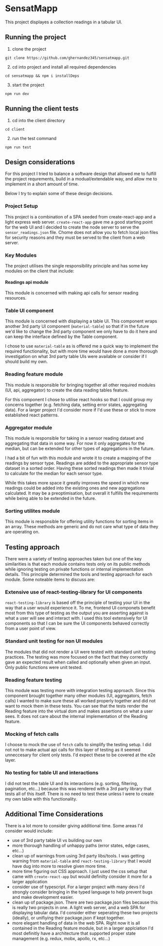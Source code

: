 # SensatMapp

This project displayes a collection readings in a tabular UI.

## Running the project

1. clone the project

`git clone https://github.com/ghernandez345/sensatmapp.git`

2. cd into project and install all required dependencies

`cd sensatmapp && npm i installDeps`

3. start the project

`npm run dev`

## Running the client tests

1. cd into the client directory

`cd client`

2. run the test command

`npm run test`

## Design considerations

For this project I tried to balance a software design that allowed me to fulfill the project requrements, build in a modual/extendable way, and allow me to implement in a short amount of time.

Below I try to explain some of these design decisions.

### Project Setup

This project is a combination of a SPA seeded from create-react-app and a light express web server. `create-react-app` gave me a good starting point for the web UI and I decided to create the node server to serve the `sensor_readings.json` file. Chome does not allow you to fetch local json files for security reasons and they must be served to the client from a web server.

### Key Modules

The project utilises the single responsibility principle and has some key modules on the client that include:

#### Readings api module

This module is concerned with making api calls for sensor reading resources.

### Table UI component

This module is concerned with displaying a table UI. This component wraps another 3rd party UI component (`material-table`) so that if in the future we'd like to change the 3rd party component we only have to do it here and can keep the interface defined by the Table component.

I chose to use `material-table` as is offered me a quick way to implement the required functionality, but with more time would have done a more thorough investigation on what 3rd party table UIs were available or consider if I should build my own.

### Reading feature module

This module is responsible for bringing together all other required modules (UI, api, aggregator) to create the data reading tables feature.

For this component I chose to utilise react hooks so that I could group my concerns together (e.g. fetching data, setting error states, aggregating data). For a larger project I'd consider more if I'd use these or stick to more established react patterns.

### Aggregator module

This module is responsible for taking in a sensor reading dataset and aggregating that data in some way. For now it only aggregates for the median, but can be extended for other types of aggregations in the future.

I had a bit of fun with this module and wrote it to create a mapping of the readings by sensor type. Readings are added to the appropriate sensor type dataset in a sorted order. Having these sorted readings then made it trivial to calculate for the median for each sensor type.

While this takes more space it greatly improves the speed in which new readings could be added into the existing ones and new aggregations calculated. It may be a preoptimisation, but overall it fulfills the requirements while being able to be extended in the future.

### Sorting utilites module

This module is responsible for offering utility functions for sorting items in an array. These methods are generic and do not care what type of data they are operating on.

## Testing approach

There were a variety of testing approaches taken but one of the key similarities is that each module contains tests only on its public methods while ignoring testing on private functions or internal implementation details. This principle determined the tools and testing approach for each module. Some noteable items to discuss are:

### Extensive use of react-testing-library for UI components

`react-testing-library` is based off the principle of testing your UI in the way that a user would experience it. To me, frontend UI componets benefit most from this type of testing as the output you are asserting against is what a user will see and interact with. I used this tool extensively for UI components so that I can be sure the UI components behaved correctly from a user point of view.

### Standard unit testing for non UI modules

The modules that did not render a UI were tested with standard unit testing practices. The testing was more focused on the fact that they correctly gave an expected result when called and optionally when given an input. Only public functions were unit tested.

### Reading feature testing

This module was testing more with integration testing approach. Since this component brought together many other modules (UI, aggregators, fetch calls) I wanted to make sure these all worked properly together and did not want to mock them in these tests. You can see that the tests render the Reading feature into the virtual dom and makes assertions on what a user sees. It does not care about the internal implementation of the Reading feature.

### Mocking of fetch calls

I choose to mock the use of `fetch` calls to simplify the testing setup. I did not not to make actual api calls for this layer of testing as it seemed unneccesary for client only tests. I'd expect these to be covered at the e2e layer.

### No testing for table UI and interactions

I did not test the table UI and its interactions (e.g. sorting, filtering, pagination, etc...) because this was rendered with a 3rd party library that tests all of this itself. There is no need to test these unless I were to create my own table with this functionality.

## Additional Time Considerations

There is a lot more to consider giving additional time. Some areas I'd consider would include:

- use of 3rd party table UI vs building our own
- more thorough handling of unhappy paths (error states, edge cases, etc...)
- clean up of warnings from using 3rd party libs/tools. I was getting warning from `material-table` and `react-testing-library` that I would have dug into more to resolve given more time.
- more time figuring out CSS approach. I just used the css setup that came with `create-react-app` but would definilty consider it more for a larger application
- consider use of typescript. For a larger project with many devs I'd strongly consider bringing in the typed language to help prevent bugs and make development easier.
- clean up of package.json. There are two package.json files because this is really two projects in one. A light web server, and a web SPA for displaying tabular data. I'd consider either seperating these two projects (ideally), or unifiying their package.json if kept together.
- more elegant handling of data in the web SPA. Right now it is all contained in the Reading feature module, but in a larger applciation I'd most definitly have a architecture that supported proper state management (e.g. redux, mobx, apollo, rx, etc...)
